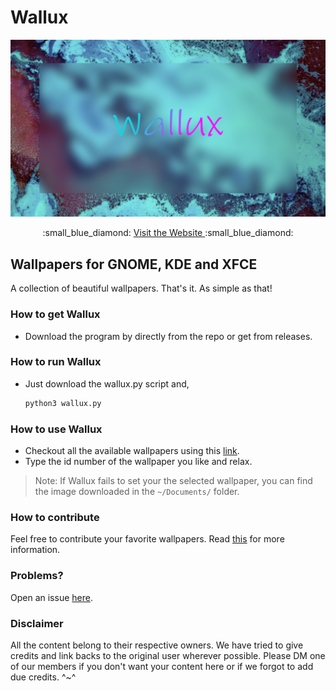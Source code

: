 # Wallux


![Wallux](cover.jpg)

<div align="center">
  :small_blue_diamond: <a href="https://wallux-0.github.io/Wallux/"> Visit the Website </a> :small_blue_diamond:
</div>

## Wallpapers for GNOME, KDE and XFCE
A collection of beautiful wallpapers. That's it. As simple as that!

### How to get Wallux

* Download the program by directly from the repo or get from releases.


### How to run Wallux

* Just download the wallux.py script and,

    

    ```bash
    python3 wallux.py
    ```


### How to use Wallux

* Checkout all the available wallpapers using this <a href="https://wallux-0.github.io/Wallux/">link</a>.
* Type the id number of the wallpaper you like and relax.
> Note: If Wallux fails to set your the selected wallpaper, you can find the image downloaded in the ``~/Documents/`` folder.

### How to contribute
Feel free to contribute your favorite wallpapers. Read <a href="#">this</a> for more information.

### Problems?
Open an issue <a href="https://github.com/Wallux-0/Wallux/issues">here</a>.

### Disclaimer
All the content belong to their respective owners. We have tried to give credits and link backs to the original user wherever possible. Please DM one of our members if you don't want your content here or if we forgot to add due credits. ^~^

